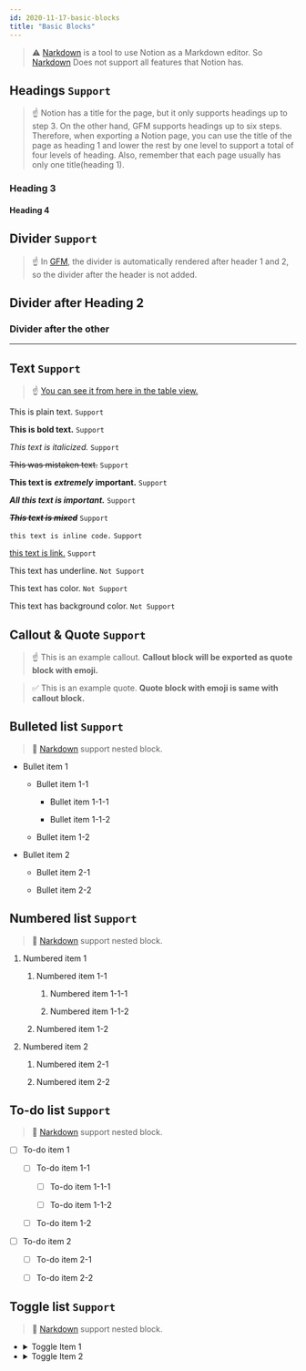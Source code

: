 ```yaml
---
id: 2020-11-17-basic-blocks
title: "Basic Blocks"
---
```


> ⚠️ [Narkdown](https://github.com/younho9/narkdown) is a tool to use Notion as a Markdown editor.
> So [Narkdown](https://github.com/younho9/narkdown) Does not support all features that Notion has.

## Headings `Support`

> ☝ Notion has a title for the page, but it only supports headings up to step 3. On the other hand, GFM supports headings up to six steps. Therefore, when exporting a Notion page, you can use the title of the page as heading 1 and lower the rest by one level to support a total of four levels of heading.
> Also, remember that each page usually has only one title(heading 1).

### Heading 3

#### Heading 4

## Divider `Support`

> ☝ In [GFM](https://github.github.com/gfm/), the divider is automatically rendered after header 1 and 2, so the divider after the header is not added.

## Divider after Heading 2

### Divider after the other

---

## Text `Support`

> ☝ [You can see it from here in the table view.](https://www.notion.so/younho9/5fe91726673a4121933fa10ae46a253a?v=57957dae2d4c4a809957bf39a9aa8467)

This is plain text. `Support`

**This is bold text.** `Support`

_This text is italicized._ `Support`

~~This was mistaken text.~~ `Support`

**This text is** **_extremely_** **important.** `Support`

**_All this text is important._** `Support`

~~**_This text is mixed_**~~ `Support`

`this text is inline code.` `Support`

[this text is link.](https://github.com/younho9/notion2github) `Support`

This text has underline. `Not Support`

This text has color. `Not Support`

This text has background color. `Not Support`

## Callout & Quote `Support`

> ☝ This is an example callout. **Callout block will be exported as quote block with emoji.**

> ✅ This is an example quote. **Quote block with emoji is same with callout block.**

## Bulleted list `Support`

> 🎉 [Narkdown](https://github.com/younho9/narkdown) support nested block.

- Bullet item 1

  - Bullet item 1-1

    - Bullet item 1-1-1

    - Bullet item 1-1-2

  - Bullet item 1-2

- Bullet item 2

  - Bullet item 2-1

  - Bullet item 2-2

## Numbered list `Support`

> 🎉 [Narkdown](https://github.com/younho9/narkdown) support nested block.

1. Numbered item 1

   1. Numbered item 1-1

      1. Numbered item 1-1-1

      1. Numbered item 1-1-2

   1. Numbered item 1-2

1. Numbered item 2

   1. Numbered item 2-1

   1. Numbered item 2-2

## To-do list `Support`

> 🎉 [Narkdown](https://github.com/younho9/narkdown) support nested block.

- [ ] To-do item 1

  - [ ] To-do item 1-1

    - [ ] To-do item 1-1-1

    - [ ] To-do item 1-1-2

  - [ ] To-do item 1-2

- [ ] To-do item 2

  - [ ] To-do item 2-1

  - [ ] To-do item 2-2

## Toggle list `Support`

> 🎉 [Narkdown](https://github.com/younho9/narkdown) support nested block.

- <details><summary>Toggle Item 1</summary>

  - <details><summary>Toggle Item 1-1</summary>

  - <details><summary>Toggle Item 1-2</summary>

  </details>

- <details><summary>Toggle Item 2</summary>

  - <details><summary>Toggle Item 2-1</summary>

  - <details><summary>Toggle Item 2-2</summary>

  </details>
